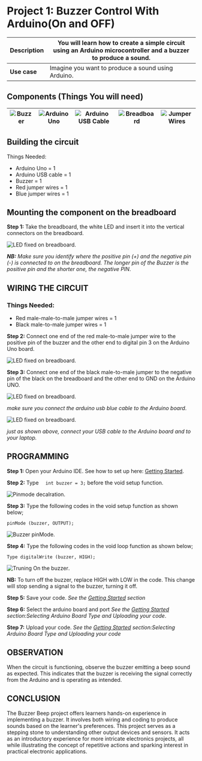 # Project 1: Buzzer Control With Arduino(On and OFF)

| **Description** | You will learn how to create a simple circuit using an Arduino microcontroller and a buzzer to produce a sound. |
| --------------- | --------------------------------------------------------------------------------------------------------------- |
| **Use case**    | Imagine you want to produce a sound using Arduino.                                                              |

## Components (Things You will need)

| ![Buzzer](../../assets/components/buzzer_ima.webp) | ![Arduino Uno](../../assets/components/arduino.png) | ![Arduino USB Cable](../../assets/components/USB_Cable.png) | ![Breadboard](../../assets/components/breadboard.png) | ![Jumper Wires](../../assets/components/jump_wire.png) |
| ------------------------------------------ | --------------------------------------------------- | ----------------------------------------------------------- | ----------------------------------------------------- | ------------------------------------------------------ |

## Building the circuit

Things Needed:

- Arduino Uno = 1
- Arduino USB cable = 1
- Buzzer = 1
- Red jumper wires = 1
- Blue jumper wires = 1

## Mounting the component on the breadboard

**Step 1:** Take the breadboard, the white LED and insert it into the vertical connectors on the breadboard.

![LED fixed on breadboard](../../assets/1.0/BUZZER/buzzer%20inseting.jpg).

_**NB:** Make sure you identify where the positive pin (+) and the negative pin (-) is connected to on the breadboard. The longer pin of the Buzzer is the positive pin and the shorter one, the negative PIN_.

## WIRING THE CIRCUIT

### Things Needed:

- Red male-male-to-male jumper wires = 1
- Black male-to-male jumper wires = 1

**Step 2:** Connect one end of the red male-to-male jumper wire to the positive pin of the buzzer and the other end to digital pin 3 on the Arduino Uno board.

![LED fixed on breadboard](../../assets/1.0/BUZZER/buzzer_wire_1.png).

**Step 3:** Connect one end of the black male-to-male jumper to the negative pin of the black on the breadboard and the other end to GND on the Arduino UNO.

![LED fixed on breadboard](../../assets/1.0/BUZZER/buzzer_wire_2.png).

_make sure you connect the arduino usb blue cable to the Arduino board_.

![LED fixed on breadboard](../../assets/1.0/BUZZER/buzzer_USB.png).

_just as shown above, connect your USB cable to the Arduino board and to your laptop._

## PROGRAMMING

**Step 1:** Open your Arduino IDE. See how to set up here: [Getting Started](../../../../README.md#getting-started).

**Step 2:** Type `  int buzzer = 3;` before the void setup function.

![Pinmode decalration](../../assets/1.0/BUZZER/buzzer_code_1.png).

**Step 3:** Type the following codes in the void setup function as shown below;

```
pinMode (buzzer, OUTPUT);
```

![Buzzer pinMode](../../assets/1.0/BUZZER/buzzer_code_2.png).

**Step 4:** Type the following codes in the void loop function as shown below;

```
Type digitalWrite (buzzer, HIGH);
```

![Truning On the buzzer](../../assets/1.0/BUZZER/Buzzer_code_3.png).

**NB:** To turn off the buzzer, replace HIGH with LOW in the code. This change will stop sending a signal to the buzzer, turning it off.

**Step 5:** Save your code. _See the [Getting Started](../../../../README.md#getting-started) section_

**Step 6:** Select the arduino board and port _See the [Getting Started](../../../../README.md#getting-started) section:Selecting Arduino Board Type and Uploading your code_.

**Step 7:** Upload your code. _See the [Getting Started](../../../../README.md#getting-started) section:Selecting Arduino Board Type and Uploading your code_

## OBSERVATION

When the circuit is functioning, observe the buzzer emitting a beep sound as expected. This indicates that the buzzer is receiving the signal correctly from the Arduino and is operating as intended.

## CONCLUSION

The Buzzer Beep project offers learners hands-on experience in implementing a buzzer. It involves both wiring and coding to produce sounds based on the learner's preferences. This project serves as a stepping stone to understanding other output devices and sensors. It acts as an introductory experience for more intricate electronics projects, all while illustrating the concept of repetitive actions and sparking interest in practical electronic applications.
